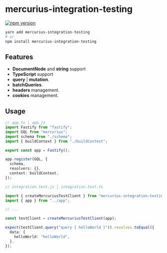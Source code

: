 # mercurius-integration-testing

[![npm version](https://badge.fury.io/js/mercurius-integration-testing.svg)](https://badge.fury.io/js/mercurius-integration-testing)

```sh
yarn add mercurius-integration-testing
# or
npm install mercurius-integration-testing
```

## Features

- **DocumentNode** and **string** support
- **TypeScript** support
- **query** | **mutation**.
- **batchQueries**.
- **headers** management.
- **cookies** management.

## Usage

```ts
// app.ts | app.js
import Fastify from "fastify";
import GQL from "mercurius";
import schema from "./schema";
import { buildContext } from "./buildContext";

export const app = Fastify();

app.register(GQL, {
  schema,
  resolvers: {},
  context: buildContext,
});
```

```ts
// integration.test.js | integration.test.ts

import { createMercuriusTestClient } from "mercurius-integration-testing";
import { app } from "../app";

// ...

const testClient = createMercuriusTestClient(app);

expect(testClient.query("query { helloWorld }")).resolves.toEqual({
  data: {
    helloWorld: "helloWorld",
  },
});
```
